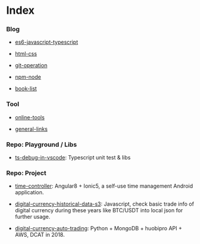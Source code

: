 # Index

### Blog

- [es6-javascript-typescript](https://github.com/ibarapascal/access-catalog/blob/master/blog/es6-javascript-typescript.md)

- [html-css](https://github.com/ibarapascal/access-catalog/blob/master/blog/html-css.md)

- [git-operation](https://github.com/ibarapascal/access-catalog/blob/master/blog/git-operation.md)

- [npm-node](https://github.com/ibarapascal/access-catalog/blob/master/blog/npm-node.md)

- [book-list](https://github.com/ibarapascal/access-catalog/blob/master/blog/book-list.md)

### Tool

- [online-tools](https://github.com/ibarapascal/access-catalog/blob/master/tool/online-tools.md)

- [general-links](https://github.com/ibarapascal/access-catalog/blob/master/tool/general-links.md)


### Repo: Playground / Libs

- [ts-debug-in-vscode](https://github.com/ibarapascal/ts-debug-in-vscode): Typescript unit test & libs


### Repo: Project

- [time-controller](https://github.com/ibarapascal/time-controller): Angular8 + Ionic5, a self-use time management Android application.

- [digital-currency-historical-data-s3](https://github.com/ibarapascal/digital-currency-historical-data-s3): Javascript, check basic trade info of digital currency during these years like BTC/USDT into local json for further usage.

- [digital-currency-auto-trading](https://github.com/ibarapascal/digital-currency-auto-trading): Python + MongoDB + huobipro API + AWS, DCAT in 2018.



